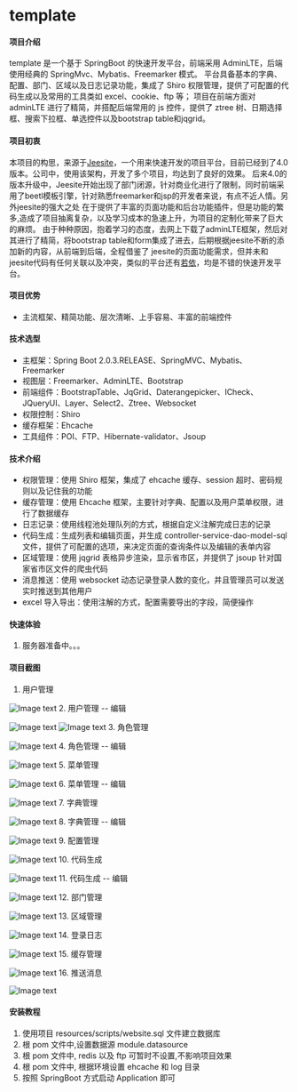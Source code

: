 # template

#### 项目介绍
template 是一个基于 SpringBoot 的快速开发平台，前端采用 AdminLTE，后端使用经典的 SpringMvc、Mybatis、Freemarker 模式。
平台具备基本的字典、配置、部门、区域以及日志记录功能，集成了 Shiro 权限管理，提供了可配置的代码生成以及常用的工具类如 excel、cookie、ftp 等；
项目在前端方面对 adminLTE 进行了精简，并搭配后端常用的 js 控件，提供了 ztree 树、日期选择框、搜索下拉框、单选控件以及bootstrap table和jqgrid。

#### 项目初衷
本项目的构思，来源于[Jeesite](http://www.jeesite.com?target=_blank)，一个用来快速开发的项目平台，目前已经到了4.0版本。公司中，使用该架构，开发了多个项目，均达到了良好的效果。
后来4.0的版本升级中，Jeesite开始出现了部门闭源，针对商业化进行了限制，同时前端采用了beetl模板引擎，针对熟悉freemarker和jsp的开发者来说，有点不近人情。另外jeesite的强大之处
在于提供了丰富的页面功能和后台功能插件，但是功能的繁多,造成了项目抽离复杂，以及学习成本的急速上升，为项目的定制化带来了巨大的麻烦。
由于种种原因，抱着学习的态度，去网上下载了adminLTE框架，然后对其进行了精简，将bootstrap table和form集成了进去，后期根据jeesite不断的添加新的内容，从前端到后端，全程借鉴了
jeesite的页面功能需求，但并未和jeesite代码有任何关联以及冲突，类似的平台还有[若依](http://www.ruoyi.com?target=_blank)，均是不错的快速开发平台。

#### 项目优势
+ 主流框架、精简功能、层次清晰、上手容易、丰富的前端控件

#### 技术选型
+ 主框架：Spring Boot 2.0.3.RELEASE、SpringMVC、Mybatis、Freemarker
+ 视图层：Freemarker、AdminLTE、Bootstrap
+ 前端组件：BootstrapTable、JqGrid、Daterangepicker、ICheck、JQueryUI、Layer、Select2、Ztree、Websocket
+ 权限控制：Shiro
+ 缓存框架：Ehcache
+ 工具组件：POI、FTP、Hibernate-validator、Jsoup

#### 技术介绍
+ 权限管理：使用 Shiro 框架，集成了 ehcache 缓存、session 超时、密码规则以及记住我的功能
+ 缓存管理：使用 Ehcache 框架，主要针对字典、配置以及用户菜单权限，进行了数据缓存
+ 日志记录：使用线程池处理队列的方式，根据自定义注解完成日志的记录
+ 代码生成：生成列表和编辑页面，并生成 controller-service-dao-model-sql 文件，提供了可配置的选项，来决定页面的查询条件以及编辑的表单内容
+ 区域管理：使用 jqgrid 表格异步渲染，显示省市区，并提供了 jsoup 针对国家省市区文件的爬虫代码
+ 消息推送：使用 websocket 动态记录登录人数的变化，并且管理员可以发送实时推送到其他用户
+ excel 导入导出：使用注解的方式，配置需要导出的字段，简便操作

#### 快速体验
1. 服务器准备中。。。

#### 项目截图
1. 用户管理

![Image text](https://gitee.com/bbbscxy/template/raw/master/img/user_list.png)
2. 用户管理 -- 编辑

![Image text](https://gitee.com/bbbscxy/template/raw/master/img/user_edit.png)
![Image text](https://gitee.com/bbbscxy/template/raw/master/img/user_edit_select.png)
3. 角色管理

![Image text](https://gitee.com/bbbscxy/template/raw/master/img/role_list.png)
4. 角色管理 -- 编辑

![Image text](https://gitee.com/bbbscxy/template/raw/master/img/role_edit.png)
5. 菜单管理

![Image text](https://gitee.com/bbbscxy/template/raw/master/img/menu_list.png)
6. 菜单管理 -- 编辑

![Image text](https://gitee.com/bbbscxy/template/raw/master/img/menu_edit.png)
7. 字典管理

![Image text](https://gitee.com/bbbscxy/template/raw/master/img/dict_list.png)
8. 字典管理 -- 编辑

![Image text](https://gitee.com/bbbscxy/template/raw/master/img/dict_edit.png)
9. 配置管理

![Image text](https://gitee.com/bbbscxy/template/raw/master/img/config_list.png)
10. 代码生成

![Image text](https://gitee.com/bbbscxy/template/raw/master/img/gen_list.png)
11. 代码生成 -- 编辑

![Image text](https://gitee.com/bbbscxy/template/raw/master/img/gen_edit.png)
12. 部门管理

![Image text](https://gitee.com/bbbscxy/template/raw/master/img/dept_list.png)
13. 区域管理

![Image text](https://gitee.com/bbbscxy/template/raw/master/img/area_list.png)
14. 登录日志

![Image text](https://gitee.com/bbbscxy/template/raw/master/img/log_list.png)
15. 缓存管理

![Image text](https://gitee.com/bbbscxy/template/raw/master/img/cache_list.png)
16. 推送消息

![Image text](https://gitee.com/bbbscxy/template/raw/master/img/msg_list.png)

#### 安装教程
1. 使用项目 resources/scripts/website.sql 文件建立数据库
2. 根 pom 文件中,设置数据源 module.datasource
3. 根 pom 文件中, redis 以及 ftp 可暂时不设置,不影响项目效果
4. 根 pom 文件中, 根据环境设置 ehcache 和 log 目录
5. 按照 SpringBoot 方式启动 Application 即可